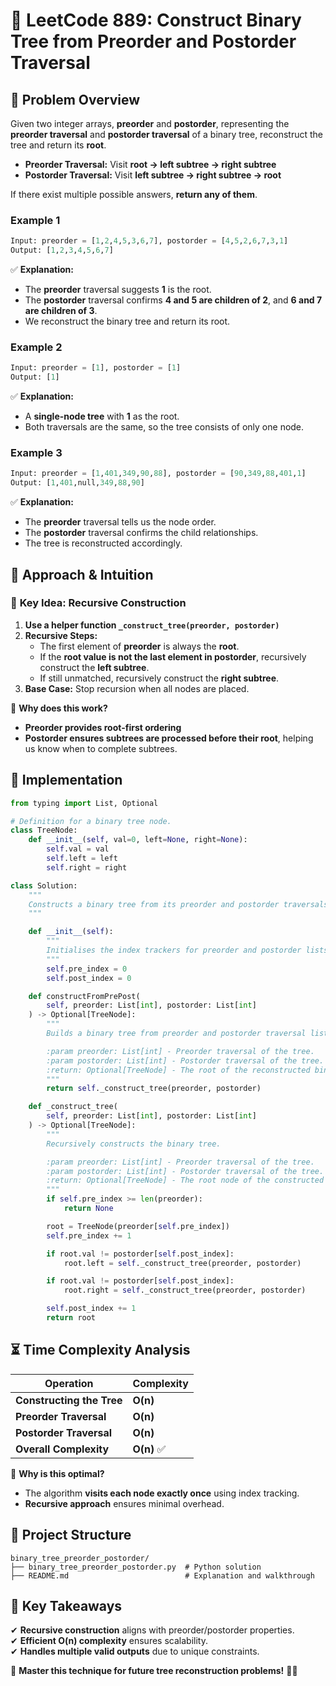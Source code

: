 # 🔢 **LeetCode 889: Construct Binary Tree from Preorder and Postorder Traversal**  

## 📌 **Problem Overview**  

Given two integer arrays, **preorder** and **postorder**, representing the **preorder traversal** and **postorder traversal** of a binary tree, reconstruct the tree and return its **root**.  

- **Preorder Traversal:** Visit **root → left subtree → right subtree**  
- **Postorder Traversal:** Visit **left subtree → right subtree → root**  

If there exist multiple possible answers, **return any of them**.

### **Example 1**  
```python
Input: preorder = [1,2,4,5,3,6,7], postorder = [4,5,2,6,7,3,1]
Output: [1,2,3,4,5,6,7]
```

✅ **Explanation:**  
- The **preorder** traversal suggests **1** is the root.  
- The **postorder** traversal confirms **4 and 5 are children of 2**, and **6 and 7 are children of 3**.  
- We reconstruct the binary tree and return its root.


### **Example 2**  
```python
Input: preorder = [1], postorder = [1]
Output: [1]
```

✅ **Explanation:**  
- A **single-node tree** with **1** as the root.  
- Both traversals are the same, so the tree consists of only one node.

### **Example 3**  
```python
Input: preorder = [1,401,349,90,88], postorder = [90,349,88,401,1]
Output: [1,401,null,349,88,90]
```

✅ **Explanation:**  
- The **preorder** traversal tells us the node order.  
- The **postorder** traversal confirms the child relationships.  
- The tree is reconstructed accordingly.


## 🚀 **Approach & Intuition**  

### 🔹 **Key Idea: Recursive Construction**  
1. **Use a helper function `_construct_tree(preorder, postorder)`**  
2. **Recursive Steps:**  
   - The first element of **preorder** is always the **root**.  
   - If the **root value is not the last element in postorder**, recursively construct the **left subtree**.  
   - If still unmatched, recursively construct the **right subtree**.  
3. **Base Case:** Stop recursion when all nodes are placed.

📌 **Why does this work?**  
- **Preorder provides root-first ordering**  
- **Postorder ensures subtrees are processed before their root**, helping us know when to complete subtrees.

## 📝 **Implementation**  

```python
from typing import List, Optional

# Definition for a binary tree node.
class TreeNode:
    def __init__(self, val=0, left=None, right=None):
        self.val = val
        self.left = left
        self.right = right

class Solution:
    """
    Constructs a binary tree from its preorder and postorder traversals.
    """

    def __init__(self):
        """
        Initialises the index trackers for preorder and postorder lists.
        """
        self.pre_index = 0
        self.post_index = 0

    def constructFromPrePost(
        self, preorder: List[int], postorder: List[int]
    ) -> Optional[TreeNode]:
        """
        Builds a binary tree from preorder and postorder traversal lists.

        :param preorder: List[int] - Preorder traversal of the tree.
        :param postorder: List[int] - Postorder traversal of the tree.
        :return: Optional[TreeNode] - The root of the reconstructed binary tree.
        """
        return self._construct_tree(preorder, postorder)

    def _construct_tree(
        self, preorder: List[int], postorder: List[int]
    ) -> Optional[TreeNode]:
        """
        Recursively constructs the binary tree.

        :param preorder: List[int] - Preorder traversal of the tree.
        :param postorder: List[int] - Postorder traversal of the tree.
        :return: Optional[TreeNode] - The root node of the constructed subtree.
        """
        if self.pre_index >= len(preorder):
            return None

        root = TreeNode(preorder[self.pre_index])
        self.pre_index += 1

        if root.val != postorder[self.post_index]:
            root.left = self._construct_tree(preorder, postorder)

        if root.val != postorder[self.post_index]:
            root.right = self._construct_tree(preorder, postorder)

        self.post_index += 1
        return root
```

## ⏳ **Time Complexity Analysis**  

| Operation | Complexity |
|-----------|------------|
| **Constructing the Tree** | **O(n)** |
| **Preorder Traversal** | **O(n)** |
| **Postorder Traversal** | **O(n)** |
| **Overall Complexity** | **O(n)** ✅ |

🔹 **Why is this optimal?**  
- The algorithm **visits each node exactly once** using index tracking.  
- **Recursive approach** ensures minimal overhead.  

## 📂 **Project Structure**  

```
binary_tree_preorder_postorder/
├── binary_tree_preorder_postorder.py  # Python solution
├── README.md                          # Explanation and walkthrough
```

## 🎯 **Key Takeaways**  
✔ **Recursive construction** aligns with preorder/postorder properties.  
✔ **Efficient O(n) complexity** ensures scalability.  
✔ **Handles multiple valid outputs** due to unique constraints.  

🚀 **Master this technique for future tree reconstruction problems!** 🌳🔥  
